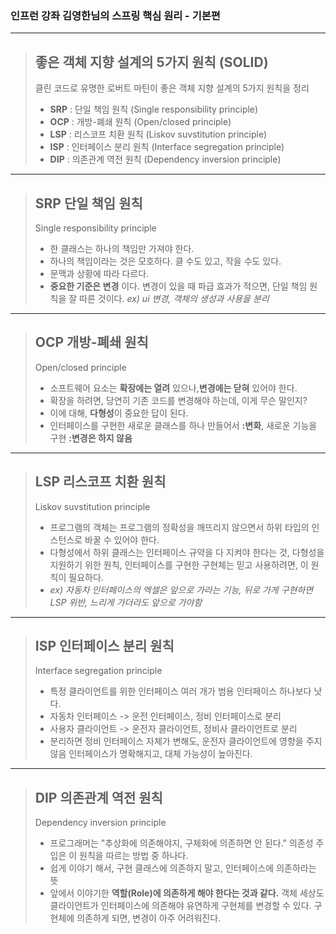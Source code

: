 ### 인프런 강좌 김영한님의 스프링 핵심 원리 - 기본편

****
> ## 좋은 객체 지향 설계의 5가지 원칙 (SOLID)
> 클린 코드로 유명한 로버트 마틴이 좋은 객체 지향 설계의 5가지 원칙을 정리
> - **SRP** : 단일 책임 원칙 (Single responsibility principle)
> - **OCP** : 개방-폐쇄 원칙 (Open/closed principle)
> - **LSP** : 리스코프 치환 원칙 (Liskov suvstitution principle)
> - **ISP** : 인터페이스 분리 원칙 (Interface segregation principle)
> - **DIP** : 의존관계 역전 원칙 (Dependency inversion principle)
****
> ## SRP 단일 책임 원칙
> Single responsibility principle
> - 한 클래스는 하나의 책임만 가져야 한다.
> - 하나의 책임이라는 것은 모호하다. 클 수도 있고, 작을 수도 있다.
> - 문맥과 상황에 따라 다르다.
> - **중요한 기준은 변경** 이다. 변경이 있을 때 파급 효과가 적으면, 단일 책임 원칙을 잘 따른 것이다. *ex) ui 변경, 객체의 생성과 사용을 분리*
> 
****
> ## OCP 개방-폐쇄 원칙
> Open/closed principle
>   - 소프트웨어 요소는 **확장에는 열려** 있으나,**변경에는 닫혀** 있어야 한다.
>   - 확장을 하려면, 당연히 기존 코드를 변경해야 하는데, 이게 무슨 말인지?
>   - 이에 대해, **다형성**이 중요한 답이 된다.
>   - 인터페이스를 구현한 새로운 클래스를 하나 만들어서 **:변화**, 새로운 기능을 구현 **:변경은 하지 않음**

****
> ## LSP 리스코프 치환 원칙
> Liskov suvstitution principle
>   - 프로그램의 객체는 프로그램의 정확성을 깨뜨리지 않으면서 하위 타입의 인스턴스로 바꿀 수 있어야 한다.
>   - 다형성에서 하위 클래스는 인터페이스 규약을 다 지켜야 한다는 것, 다형성을 지원하기 위한 원칙, 인터페이스를 구현한 구현체는 믿고 사용하려면, 이 원칙이 필요하다.
>   - *ex) 자동차 인터페이스의 엑셀은 앞으로 가라는 기능, 뒤로 가게 구현하면 LSP 위반, 느리게 가더라도 앞으로 가야함*

****
> ## ISP 인터페이스 분리 원칙
> Interface segregation principle
>   - 특정 클라이언트를 위한 인터페이스 여러 개가 범용 인터페이스 하나보다 낫다.
>   - 자동차 인터페이스 -> 운전 인터페이스, 정비 인터페이스로 분리
>   - 사용자 클라이언트 -> 운전자 클라이언트, 정비사 클라이언트로 분리
>   - 분리하면 정비 인터페이스 자체가 변해도, 운전자 클라이언트에 영향을 주지 않음
> 인터페이스가 명확해지고, 대체 가능성이 높아진다.
****
> ## DIP 의존관계 역전 원칙
> Dependency inversion principle
>   - 프로그래머는 "추상화에 의존해야지, 구체화에 의존하면 안 된다." 의존성 주입은 이 원칙을 따르는 방법 중 하나다.
>   - 쉽게 이야기 해서, 구현 클래스에 의존하지 말고, 인터페이스에 의존하라는 뜻
>   - 앞에서 이야기한 **역할(Role)에 의존하게 해야 한다는 것과 같다.** 객체 세상도 클라이언트가 인터페이스에 의존해야 유연하게 구현체를 변경할 수 있다. 구현체에 의존하게 되면, 변경이 아주 어려워진다.